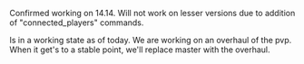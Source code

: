 Confirmed working on 14.14. Will not work on lesser versions due to addition of "connected_players" commands.

Is in a working state as of today. We are working on an overhaul of the pvp. When it get's to a stable point, we'll replace master with the overhaul.
